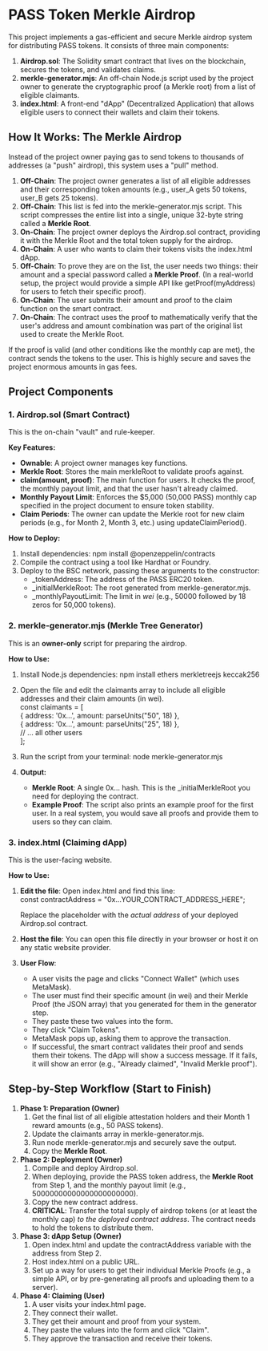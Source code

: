 # **PASS Token Merkle Airdrop**

This project implements a gas-efficient and secure Merkle airdrop system for distributing PASS tokens. It consists of three main components:

1. **Airdrop.sol**: The Solidity smart contract that lives on the blockchain, secures the tokens, and validates claims.  
2. **merkle-generator.mjs**: An off-chain Node.js script used by the project owner to generate the cryptographic proof (a Merkle root) from a list of eligible claimants.  
3. **index.html**: A front-end "dApp" (Decentralized Application) that allows eligible users to connect their wallets and claim their tokens.

## **How It Works: The Merkle Airdrop**

Instead of the project owner paying gas to send tokens to thousands of addresses (a "push" airdrop), this system uses a "pull" method.

1. **Off-Chain**: The project owner generates a list of all eligible addresses and their corresponding token amounts (e.g., user\_A gets 50 tokens, user\_B gets 25 tokens).  
2. **Off-Chain**: This list is fed into the merkle-generator.mjs script. This script compresses the entire list into a single, unique 32-byte string called a **Merkle Root**.  
3. **On-Chain**: The project owner deploys the Airdrop.sol contract, providing it with the Merkle Root and the total token supply for the airdrop.  
4. **On-Chain**: A user who wants to claim their tokens visits the index.html dApp.  
5. **Off-Chain**: To prove they are on the list, the user needs two things: their amount and a special password called a **Merkle Proof**. (In a real-world setup, the project would provide a simple API like getProof(myAddress) for users to fetch their specific proof).  
6. **On-Chain**: The user submits their amount and proof to the claim function on the smart contract.  
7. **On-Chain**: The contract uses the proof to mathematically verify that the user's address and amount combination was part of the original list used to create the Merkle Root.

If the proof is valid (and other conditions like the monthly cap are met), the contract sends the tokens to the user. This is highly secure and saves the project enormous amounts in gas fees.

## **Project Components**

### **1\. Airdrop.sol (Smart Contract)**

This is the on-chain "vault" and rule-keeper.

**Key Features:**

* **Ownable**: A project owner manages key functions.  
* **Merkle Root**: Stores the main merkleRoot to validate proofs against.  
* **claim(amount, proof)**: The main function for users. It checks the proof, the monthly payout limit, and that the user hasn't already claimed.  
* **Monthly Payout Limit**: Enforces the $5,000 (50,000 PASS) monthly cap specified in the project document to ensure token stability.  
* **Claim Periods**: The owner can update the Merkle root for new claim periods (e.g., for Month 2, Month 3, etc.) using updateClaimPeriod().

**How to Deploy:**

1. Install dependencies: npm install @openzeppelin/contracts  
2. Compile the contract using a tool like Hardhat or Foundry.  
3. Deploy to the BSC network, passing these arguments to the constructor:  
   * \_tokenAddress: The address of the PASS ERC20 token.  
   * \_initialMerkleRoot: The root generated from merkle-generator.mjs.  
   * \_monthlyPayoutLimit: The limit in *wei* (e.g., 50000 followed by 18 zeros for 50,000 tokens).

### **2\. merkle-generator.mjs (Merkle Tree Generator)**

This is an **owner-only** script for preparing the airdrop.

**How to Use:**

1. Install Node.js dependencies: npm install ethers merkletreejs keccak256  
2. Open the file and edit the claimants array to include all eligible addresses and their claim amounts (in wei).  
   const claimants \= \[  
     { address: '0x...', amount: parseUnits("50", 18\) },  
     { address: '0x...', amount: parseUnits("25", 18\) },  
     // ... all other users  
   \];

3. Run the script from your terminal: node merkle-generator.mjs  
4. **Output:**  
   * **Merkle Root**: A single 0x... hash. This is the \_initialMerkleRoot you need for deploying the contract.  
   * **Example Proof**: The script also prints an example proof for the first user. In a real system, you would save all proofs and provide them to users so they can claim.

### **3\. index.html (Claiming dApp)**

This is the user-facing website.

**How to Use:**

1. **Edit the file**: Open index.html and find this line:  
   const contractAddress \= "0x...YOUR\_CONTRACT\_ADDRESS\_HERE";

   Replace the placeholder with the *actual address* of your deployed Airdrop.sol contract.  
2. **Host the file**: You can open this file directly in your browser or host it on any static website provider.  
3. **User Flow**:  
   * A user visits the page and clicks "Connect Wallet" (which uses MetaMask).  
   * The user must find their specific amount (in wei) and their Merkle Proof (the JSON array) that you generated for them in the generator step.  
   * They paste these two values into the form.  
   * They click "Claim Tokens".  
   * MetaMask pops up, asking them to approve the transaction.  
   * If successful, the smart contract validates their proof and sends them their tokens. The dApp will show a success message. If it fails, it will show an error (e.g., "Already claimed", "Invalid Merkle proof").

## **Step-by-Step Workflow (Start to Finish)**

1. **Phase 1: Preparation (Owner)**  
   1. Get the final list of all eligible attestation holders and their Month 1 reward amounts (e.g., 50 PASS tokens).  
   2. Update the claimants array in merkle-generator.mjs.  
   3. Run node merkle-generator.mjs and securely save the output.  
   4. Copy the **Merkle Root**.  
2. **Phase 2: Deployment (Owner)**  
   1. Compile and deploy Airdrop.sol.  
   2. When deploying, provide the PASS token address, the **Merkle Root** from Step 1, and the monthly payout limit (e.g., 50000000000000000000000).  
   3. Copy the new contract address.  
   4. **CRITICAL**: Transfer the total supply of airdrop tokens (or at least the monthly cap) *to the deployed contract address*. The contract needs to hold the tokens to distribute them.  
3. **Phase 3: dApp Setup (Owner)**  
   1. Open index.html and update the contractAddress variable with the address from Step 2\.  
   2. Host index.html on a public URL.  
   3. Set up a way for users to get their individual Merkle Proofs (e.g., a simple API, or by pre-generating all proofs and uploading them to a server).  
4. **Phase 4: Claiming (User)**  
   1. A user visits your index.html page.  
   2. They connect their wallet.  
   3. They get their amount and proof from your system.  
   4. They paste the values into the form and click "Claim".  
   5. They approve the transaction and receive their tokens.
